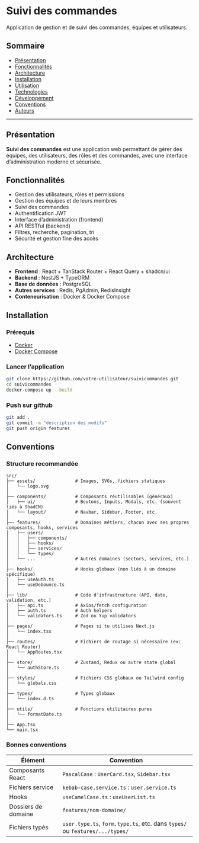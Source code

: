 # Suivi des commandes

Application de gestion et de suivi des commandes, équipes et utilisateurs.

## Sommaire

- [Présentation](#présentation)
- [Fonctionnalités](#fonctionnalités)
- [Architecture](#architecture)
- [Installation](#installation)
- [Utilisation](#utilisation)
- [Technologies](#technologies)
- [Développement](#développement)
- [Conventions](#conventions)
- [Auteurs](#auteurs)

---

## Présentation

**Suivi des commandes** est une application web permettant de gérer des équipes, des utilisateurs, des rôles et des commandes, avec une interface d’administration moderne et sécurisée.

## Fonctionnalités

- Gestion des utilisateurs, rôles et permissions
- Gestion des équipes et de leurs membres
- Suivi des commandes
- Authentification JWT
- Interface d’administration (frontend)
- API RESTful (backend)
- Filtres, recherche, pagination, tri
- Sécurité et gestion fine des accès

## Architecture

- **Frontend** : React + TanStack Router + React Query + shadcn/ui
- **Backend** : NestJS + TypeORM
- **Base de données** : PostgreSQL
- **Autres services** : Redis, PgAdmin, RedisInsight
- **Conteneurisation** : Docker & Docker Compose

## Installation

### Prérequis

- [Docker](https://www.docker.com/)
- [Docker Compose](https://docs.docker.com/compose/)

### Lancer l’application

```bash
git clone https://github.com/votre-utilisateur/suivicommandes.git
cd suivicommandes
docker-compose up --build
```

### Push sur github
```bash
git add .
git commit -m "description des modifs"
git push origin features
```

## Conventions

### Structure recommandée

```text
src/
├── assets/               # Images, SVGs, fichiers statiques
│   └── logo.svg
│
├── components/           # Composants réutilisables (généraux)
│   ├── ui/               # Boutons, Inputs, Modals, etc. (souvent liés à ShadCN)
│   └── layout/           # Navbar, Sidebar, Footer, etc.
│
├── features/             # Domaines métiers, chacun avec ses propres composants, hooks, services
│   ├── users/
│   │   ├── components/
│   │   ├── hooks/
│   │   ├── services/
│   │   └── types/
│   └── ...               # Autres domaines (sectors, services, etc.)
│
├── hooks/                # Hooks globaux (non liés à un domaine spécifique)
│   ├── useAuth.ts
│   └── useDebounce.ts
│
├── lib/                  # Code d'infrastructure (API, date, validation, etc.)
│   ├── api.ts            # Axios/fetch configuration
│   ├── auth.ts           # Auth helpers
│   └── validators.ts     # Zod ou Yup validators
│
├── pages/                # Pages si tu utilises Next.js
│   └── index.tsx
│
├── routes/               # Fichiers de routage si nécessaire (ex: React Router)
│   └── AppRoutes.tsx
│
├── store/                # Zustand, Redux ou autre state global
│   └── authStore.ts
│
├── styles/               # Fichiers CSS globaux ou Tailwind config
│   └── globals.css
│
├── types/                # Types globaux
│   └── index.d.ts
│
├── utils/                # Fonctions utilitaires pures
│   └── formatDate.ts
│
├── App.tsx
└── main.tsx
```

### Bonnes conventions

| Élément             | Convention                                                        |
| ------------------- | ----------------------------------------------------------------- |
| Composants React    | `PascalCase` : `UserCard.tsx`, `Sidebar.tsx`                      |
| Fichiers service    | `kebab-case.service.ts` : `user.service.ts`                       |
| Hooks               | `useCamelCase.ts` : `useUserList.ts`                              |
| Dossiers de domaine | `features/nom-domaine/`                                           |
| Fichiers typés      | `user.type.ts`, `form.type.ts`, etc. dans `types/` ou `features/.../types/` |
